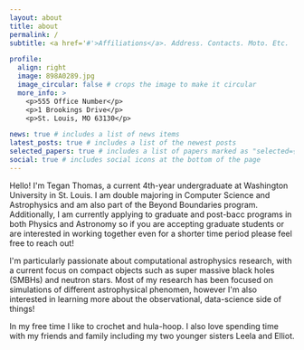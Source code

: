 ```yaml
---
layout: about
title: about
permalink: /
subtitle: <a href='#'>Affiliations</a>. Address. Contacts. Moto. Etc.

profile:
  align: right
  image: 898A0289.jpg
  image_circular: false # crops the image to make it circular
  more_info: >
    <p>555 Office Number</p>
    <p>1 Brookings Drive</p>
    <p>St. Louis, MO 63130</p>

news: true # includes a list of news items
latest_posts: true # includes a list of the newest posts
selected_papers: true # includes a list of papers marked as "selected={true}"
social: true # includes social icons at the bottom of the page
---
```

Hello! I'm Tegan Thomas, a current 4th-year undergraduate at Washington University in St. Louis. I am double majoring in Computer Science and Astrophysics and am also part of the Beyond Boundaries program. Additionally, I am currently applying to graduate and post-bacc programs in both Physics and Astronomy so if you are accepting graduate students or are interested in working together even for a shorter time period please feel free to reach out! 

I'm particularly passionate about computational astrophysics research, with a current focus on compact objects such as super massive black holes (SMBHs) and neutron stars. Most of my research has been focused on simulations of different astrophysical phenomen, however I'm also interested in learning more about the observational, data-science side of things!

In my free time I like to crochet and hula-hoop. I also love spending time with my friends and family including my two younger sisters Leela and Elliot. 
